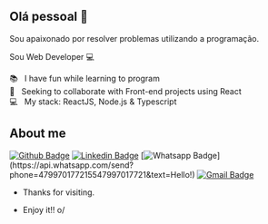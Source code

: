 
## Olá pessoal 👋
Sou apaixonado por resolver problemas utilizando a programação.

Sou Web Developer 💻

  📚 &nbsp; I have fun while learning to program
 <br/> :purple_heart: &nbsp; Seeking to collaborate with Front-end projects using React
 <br/> :computer: &nbsp; My stack: ReactJS, Node.js & Typescript
 
## About me 
[![Github Badge](https://img.shields.io/badge/-Github-000?style=flat-square&logo=Github&logoColor=white&link=https://github.com/rafgl/)](https://github.com/rafgl/)
[![Linkedin Badge](https://img.shields.io/badge/-LinkedIn-blue?style=flat-square&logo=Linkedin&logoColor=white&link=linkedin.com/in/rafgls/)](https://linkedin.com/in/rafgls/)
[![Whatsapp Badge](https://img.shields.io/badge/-Whatsapp-4CA143?style=flat-square&labelColor=4CA143&logo=whatsapp&logoColor=white&link=https://api.whatsapp.com/send?phone=479970177215547997017721&text=Hello!)](https://api.whatsapp.com/send?phone=479970177215547997017721&text=Hello!)
[![Gmail Badge](https://img.shields.io/badge/-Gmail-c14438?style=flat-square&logo=Gmail&logoColor=white&link=mailto:rafaelgaedke@gmail.com)](mailto:rafaelgaedke@gmail.com)

- Thanks for visiting. 

- Enjoy it!! o/
